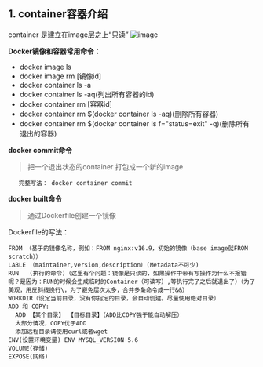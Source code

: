 ## 1. container容器介绍
 container 是建立在image层之上“只读”
 ![image](./360截图1739022581121130.png)

 **Docker镜像和容器常用命令：** 
 - docker image ls
 - docker image rm [镜像id]
 - docker container ls -a
 - docker container ls -aq(列出所有容器的id)
 - docker container rm [容器id]
 - docker container rm $(docker container ls -aq)(删除所有容器)
 - docker container rm $(docker container ls f="status=exit" -q)(删除所有退出的容器)

 **docker commit命令**
 > 把一个退出状态的container 打包成一个新的image
 ```
 	完整写法： docker container commit
 ``` 

  **docker built命令**
  > 通过Dockerfile创建一个镜像

  Dockerfile的写法：
  ```
  FROM （基于的镜像名称，例如：FROM nginx:v16.9，初始的镜像（base image就FROM scratch））
  LABLE （maintainer,version,description）(Metadata不可少)
  RUN 	(执行的命令)（这里有个问题：镜像是只读的，如果操作中带有写操作为什么不报错呢？是因为：RUN的时候会生成临时的Container（可读写）,等执行完了之后就退出了）（为了美观，用反斜线换行\，为了避免层次太多，合并多条命令成一行&&）
  WORKDIR（设定当前目录，没有你指定的目录，会自动创建。尽量使用绝对目录）
  ADD 和 COPY:
  	ADD 【某个目录】 【目标目录】（ADD比COPY强于能自动解压）
  	大部分情况，COPY优于ADD
  	添加远程目录请使用curl或者wget
  ENV(设置环境变量) ENV MYSQL_VERSION 5.6
  VOLUME(存储)
  EXPOSE(网络)
  ```
